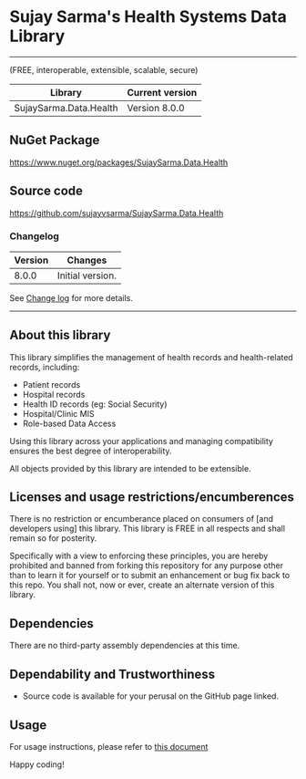 ﻿# Sujay Sarma's Health Systems Data Library
---

(FREE, interoperable, extensible, scalable, secure)

Library                      | Current version
-----------------------------|------------------
SujaySarma.Data.Health       | Version 8.0.0

## NuGet Package
https://www.nuget.org/packages/SujaySarma.Data.Health

## Source code
https://github.com/sujayvsarma/SujaySarma.Data.Health

### Changelog

Version | Changes
--------|----------
8.0.0   | Initial version.

See [Change log](https://github.com/sujayvsarma/SujaySarma.Data.Health/blob/master/CHANGELOG.md) for more details.

---

## About this library
This library simplifies the management of health records and health-related records, including:

- Patient records
- Hospital records
- Health ID records (eg: Social Security)
- Hospital/Clinic MIS
- Role-based Data Access

Using this library across your applications and managing compatibility ensures the best degree of interoperability.

All objects provided by this library are intended to be extensible.


## Licenses and usage restrictions/encumberences

There is no restriction or encumberance placed on consumers of [and developers using] this library. This library is FREE in all respects and shall remain so for posterity.

Specifically with a view to enforcing these principles, you are hereby prohibited and banned from forking this repository for any purpose other than to learn it for yourself or to submit an enhancement or bug fix back to this repo. You shall not, now or ever, create an alternate version of this library.


## Dependencies
There are no third-party assembly dependencies at this time.

## Dependability and Trustworthiness

- Source code is available for your perusal on the GitHub page linked.

## Usage

For usage instructions, please refer to [this document](https://github.com/sujayvsarma/SujaySarma.Data.Health/blob/master/USAGE.md)

Happy coding!